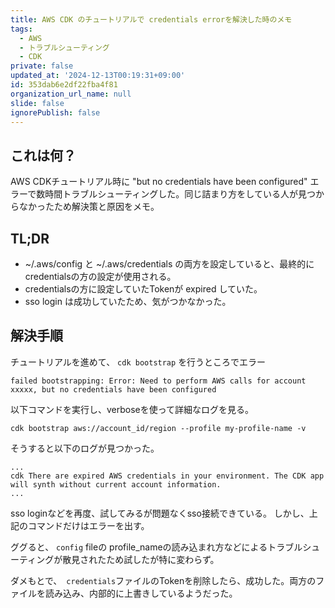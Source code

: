 ```yaml
---
title: AWS CDK のチュートリアルで credentials errorを解決した時のメモ
tags:
  - AWS
  - トラブルシューティング
  - CDK
private: false
updated_at: '2024-12-13T00:19:31+09:00'
id: 353dab6e2df22fba4f81
organization_url_name: null
slide: false
ignorePublish: false
---
```

## これは何？
AWS CDKチュートリアル時に "but no credentials have been configured" エラーで数時間トラブルシューティングした。同じ詰まり方をしている人が見つからなかったため解決策と原因をメモ。

## TL;DR
- ~/.aws/config と ~/.aws/credentials の両方を設定していると、最終的にcredentialsの方の設定が使用される。
- credentialsの方に設定していたTokenが expired していた。
- sso login は成功していたため、気がつかなかった。

## 解決手順

チュートリアルを進めて、 `cdk bootstrap` を行うところでエラー

```
failed bootstrapping: Error: Need to perform AWS calls for account xxxxx, but no credentials have been configured
```

以下コマンドを実行し、verboseを使って詳細なログを見る。
```
cdk bootstrap aws://account_id/region --profile my-profile-name -v
```

そうすると以下のログが見つかった。
```
...
cdk There are expired AWS credentials in your environment. The CDK app will synth without current account information.
...
```

sso loginなどを再度、試してみるが問題なくsso接続できている。
しかし、上記のコマンドだけはエラーを出す。

ググると、 `config` fileの profile_nameの読み込まれ方などによるトラブルシューティングが散見されたため試したが特に変わらず。

ダメもとで、　`credentials`ファイルのTokenを削除したら、成功した。両方のファイルを読み込み、内部的に上書きしているようだった。
